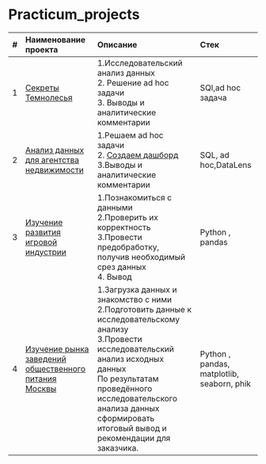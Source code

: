# Practicum_projects

|#|Наименование проекта|Описание|Стек|
|:-|:-|:-|:-|
|1|[Секреты Темнолесья](https://github.com/Aleksey345/Practicum_projects/tree/main/%D0%A1%D0%B5%D0%BA%D1%80%D0%B5%D1%82%D1%8B%20%D0%A2%D0%B5%D0%BC%D0%BD%D0%BE%D0%BB%D0%B5%D1%81%D1%8C%D1%8F)|1.Исследовательский анализ данных<br> 2. Решение ad hoc задачи<br> 3. Выводы и аналитические комментарии|SQl,ad hoc задача
|2|[Анализ данных для агентства недвижимости](https://github.com/Aleksey345/Practicum_projects/tree/main/%D0%90%D0%BD%D0%B0%D0%BB%D0%B8%D0%B7%20%D0%B4%D0%BB%D1%8F%20%D0%B0%D0%B3%D0%B5%D0%BD%D1%82%D1%81%D1%82%D0%B2%D0%B0%20%D0%BD%D0%B5%D0%B4%D0%B2%D0%B8%D0%B6%D0%B8%D0%BC%D0%BE%D1%81%D1%82%D0%B8)|1.Решаем ad hoc задачи<br> 2. [Создаем дашборд](https://datalens.yandex.cloud/1ib5m6ju46l4o)<br> 3.Выводы и аналитические комментарии|SQL, ad hoc,DataLens|
|3|[Изучение развития игровой индустрии](https://github.com/Aleksey345/Practicum_projects/tree/main/%D0%98%D0%B7%D1%83%D1%87%D0%B5%D0%BD%D0%B8%D0%B5%20%D1%80%D0%B0%D0%B7%D0%B2%D0%B8%D1%82%D0%B8%D1%8F%20%D0%B8%D0%B3%D1%80%D0%BE%D0%B2%D0%BE%D0%B9%20%D0%B8%D0%BD%D0%B4%D1%83%D1%81%D1%82%D1%80%D0%B8%D0%B8)|1.Познакомиться с данными<br> 2.Проверить их корректность<br> 3.Провести предобработку, получив необходимый срез данных<br> 4. Вывод|Python , pandas 
|4|[Изучение рынка заведений общественного питания Москвы](https://github.com/Aleksey345/Practicum_projects/tree/main/%D0%98%D0%B7%D1%83%D1%87%D0%B5%D0%BD%D0%B8%D0%B5%20%D1%80%D1%8B%D0%BD%D0%BA%D0%B0%20%D0%B7%D0%B0%D0%B2%D0%B5%D0%B4%D0%B5%D0%BD%D0%B8%D0%B9%20%D0%BE%D0%B1%D1%89%D0%B5%D1%81%D1%82%D0%B2%D0%B5%D0%BD%D0%BD%D0%BE%D0%B3%D0%BE%20%D0%BF%D0%B8%D1%82%D0%B0%D0%BD%D0%B8%D1%8F%20%D0%9C%D0%BE%D1%81%D0%BA%D0%B2%D1%8B)|1.Загрузка данных и знакомство с ними <br> 2.Подготовить данные к исследовательскому анализу<br> 3.Провести исследовательский анализ исходных данных<br> По результатам проведённого исследовательского анализа данных сформировать итоговый вывод и рекомендации для заказчика.|Python , pandas, matplotlib, seaborn, phik |
